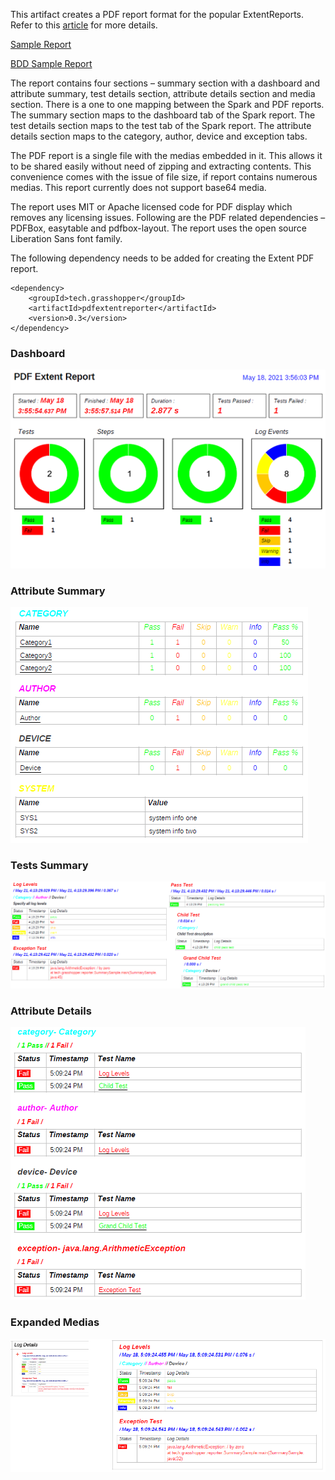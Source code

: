 This artifact creates a PDF report format for the popular ExtentReports. Refer to this [article](https://ghchirp.tech/2555/) for more details.

[Sample Report](https://github.com/grasshopper7/pdfextentreporter/blob/master/pdfextentreporter/sample/TESTSimplePDFReport.pdf)

[BDD Sample Report](https://github.com/grasshopper7/pdfextentreporter/blob/master/pdfextentreporter/sample/BDDPDFReport.pdf)

The report contains four sections – summary section with a dashboard and attribute summary, test details section, attribute details section and media section. There is a one to one mapping between the Spark and PDF reports. The summary section maps to the dashboard tab of the Spark report. The test details section maps to the test tab of the Spark report. The attribute details section maps to the category, author, device and exception tabs.

The PDF report is a single file with the medias embedded in it. This allows it to be shared easily without need of zipping and extracting contents. This convenience comes with the issue of file size, if report contains numerous medias. This report currently does not support base64 media.

The report uses MIT or Apache licensed code for PDF display which removes any licensing issues. Following are the PDF related dependencies – PDFBox, easytable and pdfbox-layout. The report uses the open source Liberation Sans font family.

The following dependency needs to be added for creating the Extent PDF report.

```
<dependency>
	<groupId>tech.grasshopper</groupId>
	<artifactId>pdfextentreporter</artifactId>
	<version>0.3</version>
</dependency>
```

### Dashboard

![sample](https://raw.githubusercontent.com/grasshopper7/pdf-extent-report/master/pdf-extent-report/images/dashboard_default.png)

### Attribute Summary
![sample](https://raw.githubusercontent.com/grasshopper7/pdf-extent-report/master/pdf-extent-report/images/attribute_summary.png)

### Tests Summary
![sample](https://raw.githubusercontent.com/grasshopper7/pdf-extent-report/master/pdf-extent-report/images/test_details.png)

### Attribute Details
![sample](https://raw.githubusercontent.com/grasshopper7/pdf-extent-report/master/pdf-extent-report/images/attribute_details.png)

### Expanded Medias
![sample](https://raw.githubusercontent.com/grasshopper7/pdf-extent-report/master/pdf-extent-report/images/log_media_click_expanded.png)
